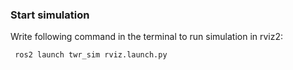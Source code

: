 ### Start simulation

Write following command in the terminal to run simulation in rviz2:

```bash
 ros2 launch twr_sim rviz.launch.py
```




